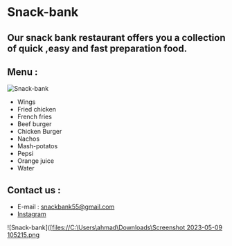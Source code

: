 # Snack-bank
## Our snack bank restaurant offers you a collection of quick ,easy and fast preparation food.

## Menu : 
![Snack-bank](https://www.city.ac.uk/__data/assets/image/0012/693975/varieties/breakpoint-max.jpg)
- Wings 
- Fried chicken
- French fries 
- Beef burger
- Chicken Burger
- Nachos
- Mash-potatos
- Pepsi 
- Orange juice 
- Water

## Contact us :
- E-mail : snackbank55@gmail.com
- [Instagram](https://www.instagram.com/ahmad_j_alsoub_/)


![Snack-bank]([[files://C:\Users\ahmad\Downloads\Screenshot 2023-05-09 105215.png](https://file.io/qaauz425Pyzo](https://file.io/qaauz425Pyzo))
